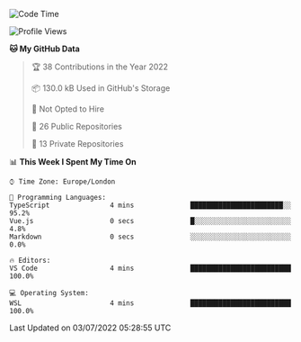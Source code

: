 <!--START_SECTION:waka-->
![Code Time](http://img.shields.io/badge/Code%20Time-219%20hrs%207%20mins-blue)

![Profile Views](http://img.shields.io/badge/Profile%20Views-8-blue)

**🐱 My GitHub Data** 

> 🏆 38 Contributions in the Year 2022
 > 
> 📦 130.0 kB Used in GitHub's Storage 
 > 
> 🚫 Not Opted to Hire
 > 
> 📜 26 Public Repositories 
 > 
> 🔑 13 Private Repositories  
 > 
📊 **This Week I Spent My Time On** 

```text
⌚︎ Time Zone: Europe/London

💬 Programming Languages: 
TypeScript               4 mins              ███████████████████████░░   95.2% 
Vue.js                   0 secs              █░░░░░░░░░░░░░░░░░░░░░░░░   4.8% 
Markdown                 0 secs              ░░░░░░░░░░░░░░░░░░░░░░░░░   0.0%

🔥 Editors: 
VS Code                  4 mins              █████████████████████████   100.0%

💻 Operating System: 
WSL                      4 mins              █████████████████████████   100.0%

```


 Last Updated on 03/07/2022 05:28:55 UTC
<!--END_SECTION:waka-->